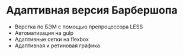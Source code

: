 # Адаптивная версия Барбершопа
* Верстка по БЭМ с помощью препроцессора LESS
* Автоматизация на gulp
* Адаптивные сетки на flexbox
* Адаптивная и ретиновая графика
